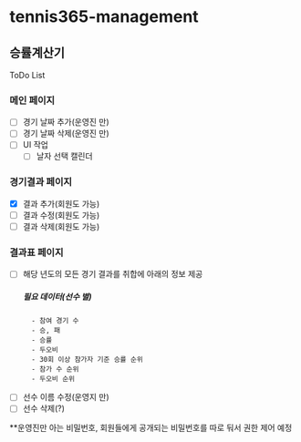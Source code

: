 # tennis365-management

## 승률계산기

  
ToDo List
### 메인 페이지
- [ ] 경기 날짜 추가(운영진 만)
- [ ] 경기 날짜 삭제(운영진 만)
- [ ] UI 작업
	- [ ] 날자 선택 캘린더

### 경기결과 페이지
- [x] 결과 추가(회원도 가능)
- [ ] 결과 수정(회원도 가능)
- [ ] 결과 삭제(회원도 가능)

### 결과표 페이지
- [ ] 해당 년도의 모든 경기 결과를 취합에 아래의 정보 제공
	 ##### 필요 데이터(선수 별)
		- 참여 경기 수
		- 승, 패
		- 승률
		- 두오비
		- 30회 이상 참가자 기준 승률 순위
		- 참가 수 순위
		- 두오비 순위
- [ ] 선수 이름 수정(운영지 만)
- [ ] 선수 삭제(?)

**운영진만 아는 비밀번호, 회원들에게 공개되는 비밀번호를 따로 둬서 권한 제어 예정
